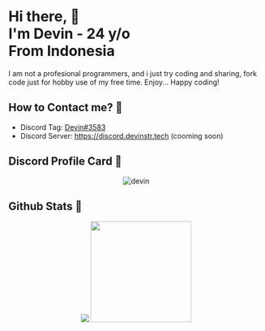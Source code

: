 # Hi there, 👋<br>I'm Devin - 24 y/o<br>From Indonesia

I am not a profesional programmers, and i just try coding and sharing, fork code just for hobby use of my free time. Enjoy... Happy coding!
<!-- Currently Working on Project [Alufi Bot](https://github.com/AlufiBot) -->

## How to Contact me? 💬
- Discord Tag: [Devin#3583](https://discord.com/users/561170896480501790)
- Discord Server: https://discord.devinstr.tech (cooming soon)

## Discord Profile Card 👤
<p align="center">
    <img href="https://discord.com/users/561170896480501790" src="https://discord.c99.nl/widget/theme-3/561170896480501790.png" alt="devin"/>
</p>

## Github Stats 🌟
<p align="center">
    <img src="https://github-readme-stats.vercel.app/api?username=DevinSTR&show_icons=true&theme=tokyonight"/>
    <img src="https://github-readme-stats.vercel.app/api/top-langs/?username=DevinSTR&layout=compact&theme=tokyonight" height=199/>
</p>
